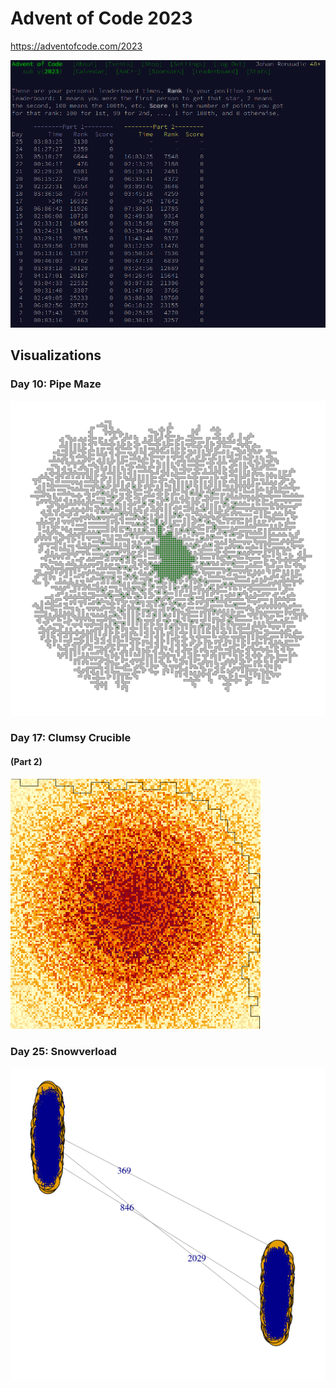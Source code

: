 # Advent of Code 2023

https://adventofcode.com/2023

![](screenshot.png)

## Visualizations

### Day 10: Pipe Maze

![](visualizations/day10.png)

### Day 17: Clumsy Crucible 
#### (Part 2)

![](visualizations/day17.png)


### Day 25: Snowverload

![](visualizations/day25.png)